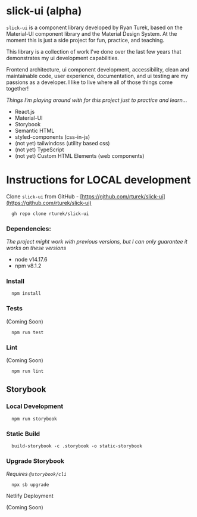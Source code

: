 # slick-ui (alpha)
`slick-ui` is a component library developed by Ryan Turek, based on the Material-UI component library and the Material Design System. At the moment this is just a side project for fun, practice, and teaching.

This library is a collection of work I've done over the last few years that demonstrates my ui development capabilities.

Frontend architecture, ui component development, accessibility, clean and maintainable code, user experience, documentation, and ui testing are my passions as a developer. I like to live where all of those things come together!

_Things I'm playing around with for this project just to practice and learn..._
- React.js
- Material-UI
- Storybook
- Semantic HTML
- styled-components (css-in-js)
- (not yet) tailwindcss (utility based css)
- (not yet) TypeScript
- (not yet) Custom HTML Elements (web components)

# Instructions for LOCAL development

Clone `slick-ui` from GitHub - [https://github.com/rturek/slick-ui](https://github.com/rturek/slick-ui)

  ```shell
    gh repo clone rturek/slick-ui
  ```

### Dependencies:

_The project might work with previous versions, but I can only guarantee it works on these versions_
- node v14.17.6
- npm v8.1.2

### Install

  ```shell
    npm install
  ```

### Tests
(Coming Soon)
  ```shell
    npm run test
  ```

### Lint
(Coming Soon)
  ```shell
    npm run lint
  ```

## Storybook

### Local Development
  ```shell
    npm run storybook
  ```

### Static Build
  ```shell
    build-storybook -c .storybook -o static-storybook
  ```

### Upgrade Storybook

_Requires `@storybook/cli`_
  ```shell
    npx sb upgrade
  ```


Netlify Deployment

(Coming Soon)

<!--
NOTE: This is from an old repo that I wrote, and may not work for slick-ui but I'm leaving it here for now.

- Yarn Linking
  - Because of shared dev and peer dependencies (like `react` and `material-ui`), you have to do some special things locally to point your application towards the `slick-ui` library for local Slick development in conjunction with your application.
  - Delete `node_modules` in both the `slick-ui` and `modernmsg/client` directories (or wherever your local app is)
  - run `yarn install` in `modernmsg/client`
  - run `yarn link` in `slick-ui`
  - run `yarn link @slick-ui/core` in `modernmsg/client`
  - DO NOT run `yarn install` again or the link may be broken and you will have to repeat these steps. You should just be able to build either or both projects from here on out.
- Hot-Reloading For ModernMsg/Client
  - Run the application in watch mode a you normally would (e.g. `foreman s -f Procfile.hot` etc.)
  - In the slick-ui repo, run `yarn build` to re-build the distributed files on file changes (you'll need to do this manually), and foreman should pick up the updates immediately and re-build the app. This is because Yarn Link is pointing to the new build in the slick repo
 -->
